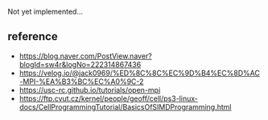 Not yet implemented...




## reference ##
* https://blog.naver.com/PostView.naver?blogId=sw4r&logNo=222314867436
* https://velog.io/@jack0969/%ED%8C%8C%EC%9D%B4%EC%8D%AC-MPI-%EA%B3%BC%EC%A0%9C-2
* https://usc-rc.github.io/tutorials/open-mpi
* https://ftp.cvut.cz/kernel/people/geoff/cell/ps3-linux-docs/CellProgrammingTutorial/BasicsOfSIMDProgramming.html
